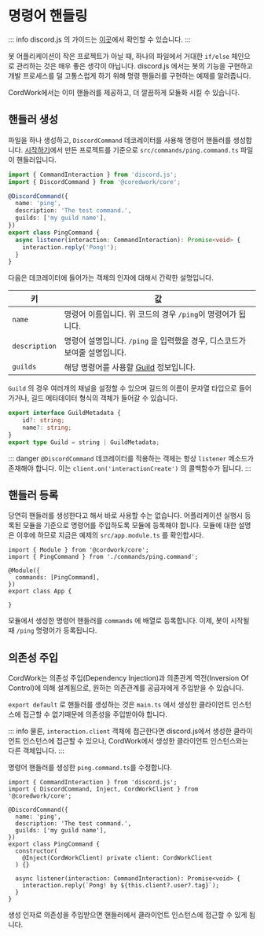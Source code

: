 # 명령어 핸들링


::: info
discord.js 의 가이드는 [이곳](https://discordjs.guide/creating-your-bot/command-handling.html)에서 확인할 수 있습니다.
:::

봇 어플리케이션이 작은 프로젝트가 아닐 때, 하나의 파일에서 거대한 `if/else` 체인으로 관리하는 것은 매우 좋은 생각이 아닙니다.
discord.js 에서는 봇의 기능을 구현하고 개발 프로세스를 덜 고통스럽게 하기 위해 명령 핸들러를 구현하는 예제를 알려줍니다.

CordWork에서는 이미 핸들러를 제공하고, 더 깔끔하게 모듈화 시킬 수 있습니다.

## 핸들러 생성

파일을 하나 생성하고, `DiscordCommand` 데코레이터를 사용해 명령어 핸들러를 생성합니다. [시작하기](/guide/getting-started)에서 만든 프로젝트를 기준으로 `src/commands/ping.command.ts` 파일이 핸들러입니다.

```typescript
import { CommandInteraction } from 'discord.js';
import { DiscordCommand } from '@coredwork/core';

@DiscordCommand({
  name: 'ping',
  description: 'The test command.',
  guilds: ['my guild name'],
})
export class PingCommand {
  async listener(interaction: CommandInteraction): Promise<void> {
    interaction.reply('Pong!');
  }
}
```

다음은 데코레이터에 들어가는 객체의 인자에 대해서 간략한 설명입니다.

| 키 | 값 |
|---|----|
|`name`|명령어 이름입니다. 위 코드의 경우 `/ping`이 명령어가 됩니다.|
|`description`|명령어 설명입니다. `/ping` 을 입력했을 경우, 디스코드가 보여줄 설명입니다.|
|`guilds`|해당 명령어를 사용할 [Guild](https://discord.js.org/#/docs/discord.js/main/class/Guild) 정보입니다.|


`Guild` 의 경우 여러개의 채널을 설정할 수 있으며 길드의 이름이 문자열 타입으로 들어가거나, 길드 메타데이터 형식의 객체가 들어갈 수 있습니다.

```typescript
export interface GuildMetadata {
	id?: string;
	name?: string;
}
export type Guild = string | GuildMetadata;
```

::: danger
`@DiscordCommand` 데코레이터를 적용하는 객체는 항상 `listener` 메소드가 존재해야 합니다. 이는 `client.on('interactionCreate')` 의 콜백함수가 됩니다.
:::

## 핸들러 등록

당연히 핸들러를 생성한다고 해서 바로 사용할 수는 없습니다. 어플리케이션 실행시 등록된 모듈을 기준으로 명령어를 주입하도록 모듈에 등록해야 합니다. 모듈에 대한 설명은 이후에 하므로 지금은 예제의 `src/app.module.ts` 를 확인합시다.

```typescript{2,5}
import { Module } from '@cordwork/core';
import { PingCommand } from './commands/ping.command';

@Module({
  commands: [PingCommand],
})
export class App {

}
```

모듈에서 생성한 명령어 핸들러를 `commands` 에 배열로 등록합니다. 이제, 봇이 시작될 때 `/ping` 명령어가 등록됩니다.


## 의존성 주입

CordWork는 의존성 주입(Dependency Injection)과 의존관계 역전(Inversion Of Control)에 의해 설계됨으로, 원하는 의존관계를 공급자에게 주입받을 수 있습니다.

`export default` 로 핸들러를 생성하는 것은 `main.ts` 에서 생성한 클라이언트 인스턴스에 접근할 수 없기때문에 의존성을 주입받아야 합니다.

::: info
물론, `interaction.client` 객체에 접근한다면 discord.js에서 생성한 클라이언트 인스턴스에 접근할 수 있으나, CordWork에서 생성한 클라이언트 인스턴스와는 다른 객체입니다.
:::

명령어 핸들러를 생성한 `ping.command.ts`를 수정합니다.

```typescript{2,10-12,15}
import { CommandInteraction } from 'discord.js';
import { DiscordCommand, Inject, CordWorkClient } from '@coredwork/core';

@DiscordCommand({
  name: 'ping',
  description: 'The test command.',
  guilds: ['my guild name'],
})
export class PingCommand {
  constructor(
	@Inject(CordWorkClient) private client: CordWorkClient
  ) {}

  async listener(interaction: CommandInteraction): Promise<void> {
    interaction.reply(`Pong! by ${this.client?.user?.tag}`);
  }
}
```

생성 인자로 의존성을 주입받으면 핸들러에서 클라이언트 인스턴스에 접근할 수 있게 됩니다. 